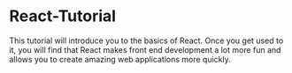 # React-Tutorial
This tutorial will introduce you to the basics of React.  Once you get used to it, you will find that React makes front end development a lot more fun and allows you to create amazing web applications more quickly.

